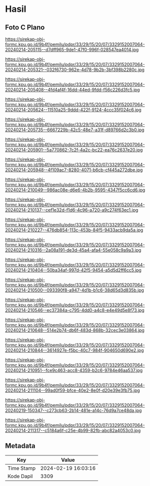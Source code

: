 # Hasil

## Foto C Plano

https://sirekap-obj-formc.kpu.go.id/9b4f/pemilu/pdpr/33/29/15/20/07/3329152007064-20240214-205115--d7dff965-9de1-47f0-996f-028547ea4014.jpg

https://sirekap-obj-formc.kpu.go.id/9b4f/pemilu/pdpr/33/29/15/20/07/3329152007064-20240214-205321--032f6730-962e-4d78-9b2b-3bf398b2280c.jpg

https://sirekap-obj-formc.kpu.go.id/9b4f/pemilu/pdpr/33/29/15/20/07/3329152007064-20240214-205408--4fd4af4f-16dd-44ed-9fdd-f56c226d3fc5.jpg

https://sirekap-obj-formc.kpu.go.id/9b4f/pemilu/pdpr/33/29/15/20/07/3329152007064-20240214-205624--11510a25-9ddd-422f-9124-4ccc35f024c6.jpg

https://sirekap-obj-formc.kpu.go.id/9b4f/pemilu/pdpr/33/29/15/20/07/3329152007064-20240214-205735--6667229b-42c5-48e7-a31f-d89766d2c3b0.jpg

https://sirekap-obj-formc.kpu.go.id/9b4f/pemilu/pdpr/33/29/15/20/07/3329152007064-20240214-205901--5a770862-7c2f-4a2c-bc22-ea76c2637e20.jpg

https://sirekap-obj-formc.kpu.go.id/9b4f/pemilu/pdpr/33/29/15/20/07/3329152007064-20240214-205948--4f109ac7-8280-4071-b6cb-cf445a272dbe.jpg

https://sirekap-obj-formc.kpu.go.id/9b4f/pemilu/pdpr/33/29/15/20/07/3329152007064-20240214-210049--986ac08e-d6e6-4b2b-9595-4347f5cc6cd6.jpg

https://sirekap-obj-formc.kpu.go.id/9b4f/pemilu/pdpr/33/29/15/20/07/3329152007064-20240214-210137--cef1e32d-f1d6-4c96-a720-a9c274f63ec1.jpg

https://sirekap-obj-formc.kpu.go.id/9b4f/pemilu/pdpr/33/29/15/20/07/3329152007064-20240214-210227--476db854-113c-453b-84f5-9433acb9da5a.jpg

https://sirekap-obj-formc.kpu.go.id/9b4f/pemilu/pdpr/33/29/15/20/07/3329152007064-20240214-210316--2a08a191-de3d-45a4-afa4-55e058c9a9a3.jpg

https://sirekap-obj-formc.kpu.go.id/9b4f/pemilu/pdpr/33/29/15/20/07/3329152007064-20240214-210404--50ba34af-997d-42f5-9454-a5d5d2ff6cc5.jpg

https://sirekap-obj-formc.kpu.go.id/9b4f/pemilu/pdpr/33/29/15/20/07/3329152007064-20240214-210500--093390f8-a947-4d1b-b1c6-38d65d3d835b.jpg

https://sirekap-obj-formc.kpu.go.id/9b4f/pemilu/pdpr/33/29/15/20/07/3329152007064-20240214-210546--ec37384a-c795-4dd0-a4c8-e4e49d5e8f73.jpg

https://sirekap-obj-formc.kpu.go.id/9b4f/pemilu/pdpr/33/29/15/20/07/3329152007064-20240214-210648--514e2b74-db6f-483d-868b-32cec3e03864.jpg

https://sirekap-obj-formc.kpu.go.id/9b4f/pemilu/pdpr/33/29/15/20/07/3329152007064-20240214-210844--3614927e-f5bc-40c7-984f-904650d690e2.jpg

https://sirekap-obj-formc.kpu.go.id/9b4f/pemilu/pdpr/33/29/15/20/07/3329152007064-20240214-210951--fce9c463-acc8-4359-b2c6-9784e46aa537.jpg

https://sirekap-obj-formc.kpu.go.id/9b4f/pemilu/pdpr/33/29/15/20/07/3329152007064-20240214-211104--99ad0f59-bfce-40e2-8e0f-d20e39e3fb75.jpg

https://sirekap-obj-formc.kpu.go.id/9b4f/pemilu/pdpr/33/29/15/20/07/3329152007064-20240219-150347--c273cb63-2b14-481e-a14c-76d9a7ce48da.jpg

https://sirekap-obj-formc.kpu.go.id/9b4f/pemilu/pdpr/33/29/15/20/07/3329152007064-20240214-211317--c5184a6f-c25e-4b99-82fb-abc82a4053c0.jpg


## Metadata

| Key        | Value               |
| ---------- | ------------------- |
| Time Stamp | 2024-02-19 16:03:16 |
| Kode Dapil | 3309                |



